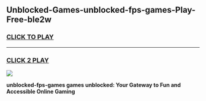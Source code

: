 
## Unblocked-Games-unblocked-fps-games-Play-Free-ble2w
<h3>
<a href="https://premium76.site?title=unblocked-fps-games&ref=18A1">CLICK TO PLAY</a></h3>
<hr>

<h3>
<a href="https://premium76.site?title=unblocked-fps-games&ref=18A1">CLICK 2 PLAY</a>
  
</h3>

<a href="https://premium76.site?title=unblocked-fps-games&ref=18A1"><img src="https://clearcache.store/games.png"></a>


**unblocked-fps-games games unblocked: Your Gateway to Fun and Accessible Online Gaming**
